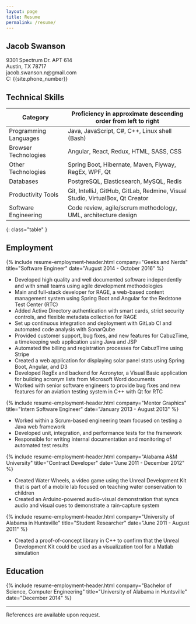 ```yaml
---
layout: page
title: Resume
permalink: /resume/
---
```


<h2 class="text-xs-center">Jacob Swanson</h2>
<div class="row">
    <div class="col-xs-6">
        9301 Spectrum Dr. APT 614<br>
        Austin, TX 78717
    </div>
    <div class="col-xs-6">
        <span class="pull-right">
            jacob.swanson.n@gmail.com<br>
            C: {{site.phone_number}}
        </span>
    </div>
</div>


## Technical Skills

| Category              |  Proficiency in approximate descending order from left to right |
|-----------------------|---|
| Programming Languages | Java, JavaScript, C#, C++, Linux shell (Bash)  |
| Browser Technologies  | Angular, React, Redux, HTML, SASS, CSS |
| Other Technologies    | Spring Boot, Hibernate, Maven, Flyway, RegEx, WPF, Qt |
| Databases             | PostgreSQL, Elasticsearch, MySQL, Redis |
| Productivity Tools    | Git, IntelliJ, GitHub, GitLab, Redmine, Visual Studio, VirtualBox, Qt Creator |
| Software Engineering  | Code review, agile/scrum methodology, UML, architecture design  |
{: class="table" }


## Employment

{% include resume-employment-header.html company="Geeks and Nerds" title="Software Engineer" date="August 2014 - October 2016" %}
* Developed high quality and well documented software independently and with small teams using agile development methodologies
* Main and full-stack developer for RAGE, a web-based content management system using Spring Boot and Angular for the Redstone Test Center (RTC)
* Added Active Directory authentication with smart cards, strict security controls, and flexible metadata collection for RAGE
* Set up continuous integration and deployment with GitLab CI and automated code analysis with SonarQube
* Provided customer support, bug fixes, and new features for CabuzTime, a timekeeping web application using Java and JSP
* Automated the billing and registration processes for CabuzTime using Stripe
* Created a web application for displaying solar panel stats using Spring Boot, Angular, and D3
* Developed RegEx and backend for Acronytor, a Visual Basic application for building acronym lists from Microsoft Word documents
* Worked with senior software engineers to provide bug fixes and new features for an aviation testing system in C++ with Qt for RTC

{% include resume-employment-header.html company="Mentor Graphics" title="Intern Software Engineer" date="January 2013 - August 2013" %}
* Worked within a Scrum-based engineering team focused on testing a Java web framework
* Developed unit, integration, and performance tests for the framework
* Responsible for writing internal documentation and monitoring of automated test results

{% include resume-employment-header.html company="Alabama A&M University" title="Contract Developer" date="June 2011 - December 2012" %}
* Created Water Wheels, a video game using the Unreal Development Kit that is part of a mobile lab focused on teaching water conservation to children
* Created an Arduino-powered audio-visual demonstration that syncs audio and visual cues to demonstrate a rain-capture system

{% include resume-employment-header.html company="University of Alabama in Huntsville" title="Student Researcher" date="June 2011 - August 2011" %}
* Created a proof-of-concept library in C++ to confirm that the Unreal Development Kit could be used as a visualization tool for a Matlab simulation


## Education

{% include resume-employment-header.html company="Bachelor of Science, Computer Engineering" title="University of Alabama in Huntsville" date="December 2014" %}

---

References are available upon request.